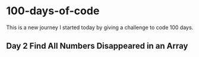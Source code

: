 # 100-days-of-code
This is a new journey I started today by giving a challenge to code 100 days.

## Day 2 Find All Numbers Disappeared in an Array
